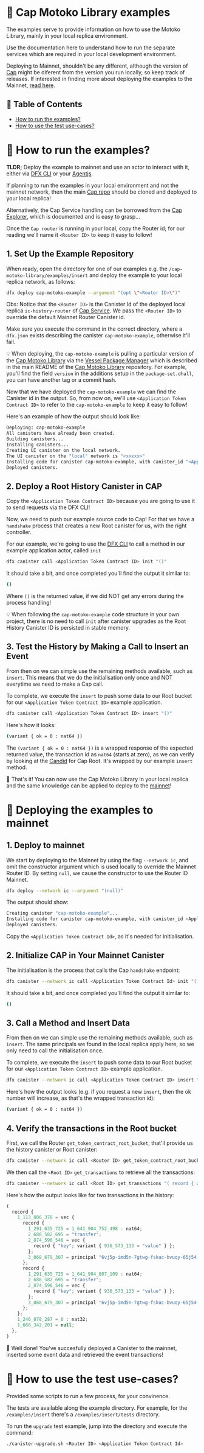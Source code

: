 # 🦖 Cap Motoko Library examples

The examples serve to provide information on how to use the Motoko Library, mainly in your local replica environment.

Use the documentation here to understand how to run the separate services which are required in your local development environment.

Deploying to Mainnet, shouldn't be any different, although the version of [Cap](https://github/com/psychedelic/cap) might be diferent from the version you run locally, so keep track of releases. If interested in finding more about deploying the examples to the Mainnet, [read here](#-deploying-the-examples-to-mainnet).

## 📒 Table of Contents 
- [How to run the examples?](#-how-to-run-the-examples)
- [How to use the test use-cases?](#-how-to-use-the-test-use-cases)


# 🤔 How to run the examples?

**TLDR;** Deploy the example to mainnet and use an actor to interact with it, either via [DFX CLI](https://sdk.dfinity.org/docs/developers-guide/cli-reference.html) or your [Agentjs](https://github.com/dfinity/agent-js).

If planning to run the examples in your local environment and not the mainnet network, then the main [Cap repo](https://github.com/Psychedelic/cap) should be cloned and deployed to your local replica!

Alternatively, the Cap Service handling can be borrowed from the [Cap Explorer](https://github.com/Psychedelic/cap-explorer), which is documented and is easy to grasp...

Once the `Cap router` is running in your local, copy the Router id; for our reading we'll name it `<Router ID>` to keep it easy to follow!

## 1. Set Up the Example Repository

When ready, open the directory for one of our examples e.g. the `/cap-motoko-library/examples/insert` and deploy the example to your local replica network, as follows:

```sh
dfx deploy cap-motoko-example --argument "(opt \"<Router ID>\")"
```

Obs: Notice that the `<Router ID>` is the Canister Id of the deployed local replica `ic-history-router` of [Cap Service](https://github.com/psychedelic/cap). We pass the `<Router ID>` to override the default Mainnet Router Canister id.

Make sure you execute the command in the correct directory, where a `dfx.json` exists describing the canister `cap-motoko-example`, otherwise it'll fail.

💡 When deploying, the `cap-motoko-example` is pulling a particular version of the [Cap Motoko Library](https://github.com/Psychedelic/cap-motoko-library) via the [Vessel Package Manager](https://github.com/dfinity/vessel/releases) which is described in the main README of the [Cap Motoko Library](https://github.com/Psychedelic/cap-motoko-library) repository. For example, you'll find the field `version` in the additions setup in the `package-set.dhall`, you can have another tag or a commit hash.

Now that we have deployed the `cap-motoko-example` we can find the Canister id in the output. So, from now on, we'll use `<Application Token Contract ID>` to refer to the `cap-motoko-example` to keep it easy to follow!

Here's an example of how the output should look like:

```sh
Deploying: cap-motoko-example
All canisters have already been created.
Building canisters...
Installing canisters...
Creating UI canister on the local network.
The UI canister on the "local" network is "<xxxxx>"
Installing code for canister cap-motoko-example, with canister_id "<Application Token Contract ID>"
Deployed canisters.
```
## 2. Deploy a Root History Canister in CAP

Copy the `<Application Token Contract ID>` because you are going to use it to send requests via the DFX CLI!

Now, we need to push our example source code to Cap! For that we have a `handshake` process that creates a new Root canister for us, with the right controller.

For our example, we're going to use the [DFX CLI]() to call a method in our example application actor, called `init`

```sh
dfx canister call <Application Token Contract ID> init "()"
```

It should take a bit, and once completed you'll find the output it similar to:

```sh
()
```

Where `()` is the returned value, if we did NOT get any errors during the process handling!

💡 When following the `cap-motoko-example` code structure in your own project, there is no need to call `init` after canister upgrades as the Root History Canister ID is persisted in stable memory.
## 3. Test the History by Making a Call to Insert an Event

From then on we can simple use the remaining methods available, such as `insert`. This means that we do the initialisation only once and NOT everytime we need to make a Cap call.

To complete, we execute the `insert` to push some data to our Root bucket for our `<Application Token Contract ID>` example application.

```sh
dfx canister call <Application Token Contract ID> insert "()"
```

Here's how it looks:

```sh
(variant { ok = 0 : nat64 })
```

The `(variant { ok = 0 : nat64 })` is a wrapped response of the expected returned value, the transaction id as `nat64` (starts at zero), as we can verify by looking at the [Candid](https://github.com/Psychedelic/cap/blob/main/candid/root.did#L57) for Cap Root. It's wrapped by our example `insert` method.

👋 That's it! You can now use the Cap Motoko Library in your local replica and the same knowledge can be applied to deploy to the [mainnet](#-deploying-the-examples-to-mainnet)!

# 🚀 Deploying the examples to mainnet

## 1. Deploy to mainnet

We start by deploying to the Mainnet by using the flag `--network ic`, and omit the constructor argument which is used locally to override the Mainnet Router ID. By setting `null`, we cause the constructor to use the Router ID Mainnet.

```sh
dfx deploy --network ic --argument "(null)"
```

The output should show:

```sh
Creating canister "cap-motoko-example"...
Installing code for canister cap-motoko-example, with canister_id <Application Token Contract Id>
Deployed canisters.
```

Copy the `<Application Token Contract Id>`, as it's needed for initialisation.

## 2. Initialize CAP in Your Mainnet Canister

The initialisation is the process that calls the Cap `handshake` endpoint:

```sh
dfx canister --network ic call <Application Token Contract Id> init "()"
```

It should take a bit, and once completed you'll find the output it similar to:

```sh
()
```

## 3. Call a Method and Insert Data

From then on we can simple use the remaining methods available, such as `insert`. The same principals we found in the local replica apply here, so we only need to call the initialisation once.

To complete, we execute the `insert` to push some data to our Root bucket for our `<Application Token Contract ID>` example application.

```sh
dfx canister --network ic call <Application Token Contract ID> insert "()"
```

Here's how the output looks (e.g. if you request a new `insert`, then the ok number will increase, as that's the wrapped transaction id):

```sh
(variant { ok = 0 : nat64 })
```

## 4. Verify the transactions in the Root bucket

First, we call the Router `get_token_contract_root_bucket`, that'll provide us the history canister or Root canister:

```sh
dfx canister --network ic call <Router ID> get_token_contract_root_bucket "( record { witness = (false:bool); canister = principal \"<Application Token Contract ID>\" } )"
```

We then call the `<Root ID>` `get_transactions` to retrieve all the transactions:

```sh
dfx canister --network ic call <Root ID> get_transactions "( record { witness = (false:bool) } )"
```

Here's how the output looks like for two transactions in the history:

```js
(
  record {
    1_113_806_378 = vec {
      record {
        1_291_635_725 = 1_641_904_752_498 : nat64;
        2_688_582_695 = "transfer";
        2_874_596_546 = vec {
          record { "key"; variant { 936_573_133 = "value" } };
        };
        3_068_679_307 = principal "6vj5p-imd5n-7gtwg-fskuc-bvuqy-65j54-xxdqw-gxikv-rkw4u-ocrmb-dqe";
      };
      record {
        1_291_635_725 = 1_641_904_807_109 : nat64;
        2_688_582_695 = "transfer";
        2_874_596_546 = vec {
          record { "key"; variant { 936_573_133 = "value" } };
        };
        3_068_679_307 = principal "6vj5p-imd5n-7gtwg-fskuc-bvuqy-65j54-xxdqw-gxikv-rkw4u-ocrmb-dqe";
      };
    };
    1_246_878_287 = 0 : nat32;
    1_668_342_201 = null;
  },
)
```

👋 Well done! You've succesfully deployed a Canister to the mainnet, inserted some event data and retrieved the event transactions!

# 💍 How to use the test use-cases?

Provided some scripts to run a few process, for your convinence.

The tests are available along the example directory. For example, for the `/examples/insert` there's a `/examples/insert/tests` directory.

To run the `upgrade` test example, jump into the directory and execute the command:

```sh
./canister-upgrade.sh <Router ID> <Application Token Contract Id>
```